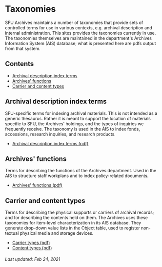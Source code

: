 # Taxonomies
SFU Archives maintains a number of taxonomies that provide sets of controlled terms for use in various contexts, e.g. archival description and internal administration. This sites provides the taxonomies currently in use. The taxonomies themselves are maintained in the department's Archives Information System (AIS) database; what is presented here are pdfs output from that system.

## Contents
- [Archival description index terms](#archival-description-index-terms)
- [Archives' functions](#archives-functions)
- [Carrier and content types](#carrier-and-content-types)

## Archival description index terms
SFU-specific terms for indexing archival materials. This is not intended as a generic thesaurus. Rather it is meant to support the location of materials specific to SFU, the Archives' holdings, and the types of inquiries we frequently receive. The taxonomy is used in the AIS to index fonds, accessions, research inquiries, and research products.
- [Archival description index terms (pdf)](downloads/archival-description-index-terms.pdf)

## Archives' functions
Terms for describing the functions of the Archives department. Used in the AIS to structure staff workplans and to index policy-related documents.
- [Archives' functions (pdf)](downloads/archives-functions.pdf)

## Carrier and content types
Terms for describing the physical supports or carriers of archival records; and for describing the contents held on them. The Archives uses these taxonomies for item-level characterization in its AIS database. They generate drop-down value lists in the Object table, used to register non-textual physical media and storage devices.
- [Carrier types (pdf)](downloads/carrier-types.pdf)
- [Content types (pdf)](downloads/content-types.pdf)

###### Last updated: Feb 24, 2021
